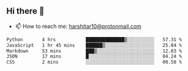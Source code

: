 ## Hi there 👋
- 📫 How to reach me: harshitar10@protonmail.com  
<!--START_SECTION:waka-->

```txt
Python       4 hrs           ██████████████▒░░░░░░░░░░   57.31 %
JavaScript   1 hr 45 mins    ██████▒░░░░░░░░░░░░░░░░░░   25.04 %
Markdown     53 mins         ███▒░░░░░░░░░░░░░░░░░░░░░   12.83 %
JSON         17 mins         █░░░░░░░░░░░░░░░░░░░░░░░░   04.24 %
CSS          2 mins          ░░░░░░░░░░░░░░░░░░░░░░░░░   00.58 %
```

<!--END_SECTION:waka-->

<!--
**hharshitarora/hharshitarora** is a ✨ _special_ ✨ repository because its `README.md` (this file) appears on your GitHub profile.

Here are some ideas to get you started:

- 🔭 I’m currently working on ...
- 🌱 I’m currently learning ...
- 👯 I’m looking to collaborate on ...
- 🤔 I’m looking for help with ...
- 💬 Ask me about ...
- 📫 How to reach me: ...
- 😄 Pronouns: ...
- ⚡ Fun fact: ...
-->
